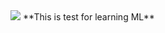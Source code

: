 <img src="https://img.icons8.com/ios/50/000000/for-experienced.png">
**This is test for learning ML**